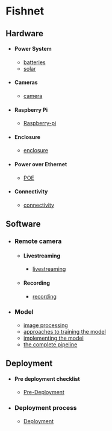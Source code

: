 # Fishnet 

## Hardware
- #### Power System
	- [batteries](../Batteries.md)
	- [solar](../Solar.md)
- #### Cameras
	- [camera](../camera.md)
- #### Raspberry Pi
	- [Raspberry-pi](../Raspberry-pi.md)
- #### Enclosure
	- [enclosure](../enclosure.md)
- #### Power over Ethernet
	- [POE](../POE.md)
- #### Connectivity
	- [connectivity](../connectivity.md)

## Software
- ### Remote camera
	- #### Livestreaming
		- [livestreaming](../livestreaming)
	- #### Recording 
		- [recording](../recording)
- ### Model
	- [image processing](../ImageProcessing)
	- [approaches to training the model](../ApproachesToTrainingTheModel)
	- [implementing the model](../ImplementingTheModle)
	- [the complete pipeline](../TheCompletePipeline)

## Deployment
- #### Pre deployment checklist
	- [Pre-Deployment](../Pre-Deployment)
- ### Deployment process
	- [Deployment](../Deployment)
